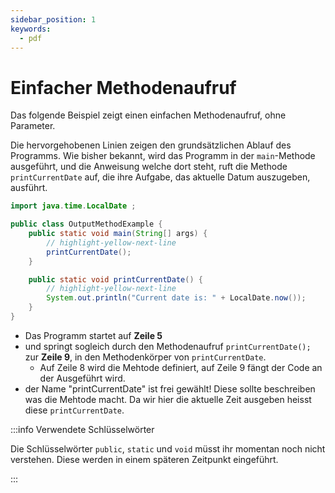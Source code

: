```yaml
---
sidebar_position: 1
keywords:
  - pdf
---
```


# Einfacher Methodenaufruf

Das folgende Beispiel zeigt einen einfachen Methodenaufruf, ohne Parameter.

Die hervorgehobenen Linien zeigen den grundsätzlichen Ablauf des Programms. Wie
bisher bekannt, wird das Programm in der `main`-Methode ausgeführt, und die
Anweisung welche dort steht, ruft die Methode `printCurrentDate` auf, die ihre
Aufgabe, das aktuelle Datum auszugeben, ausführt.

```java showLineNumbers
import java.time.LocalDate ;

public class OutputMethodExample {
    public static void main(String[] args) {
        // highlight-yellow-next-line
        printCurrentDate();
    }

    public static void printCurrentDate() {
        // highlight-yellow-next-line
        System.out.println("Current date is: " + LocalDate.now());
    }
}
```

- Das Programm startet auf **Zeile 5**
- und springt sogleich durch den Methodenaufruf `printCurrentDate();` zur
  **Zeile 9**, in den Methodenkörper von `printCurrentDate`.
  - Auf Zeile 8 wird die Mehtode definiert, auf Zeile 9 fängt der Code an der
    Ausgeführt wird.
- der Name "printCurrentDate" ist frei gewählt! Diese sollte beschreiben was die
  Mehtode macht. Da wir hier die aktuelle Zeit ausgeben heisst diese
  `printCurrentDate`.

:::info Verwendete Schlüsselwörter

Die Schlüsselwörter `public`, `static` und `void` müsst ihr momentan noch nicht
verstehen. Diese werden in einem späteren Zeitpunkt eingeführt.

:::
